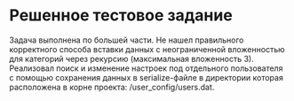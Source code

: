 <h1>Решенное тестовое задание</h1>

Задача выполнена по большей части. 
Не нашел правильного корректного способа вставки данных с неограниченной вложенностью для категорий через рекурсию (максимальная вложенность 3).
Реализовал поиск и изменение настроек под отдельного пользователя с помощью сохранения данных в serialize-файле в директории которая расположена в корне проекта: /user_config/users.dat.

